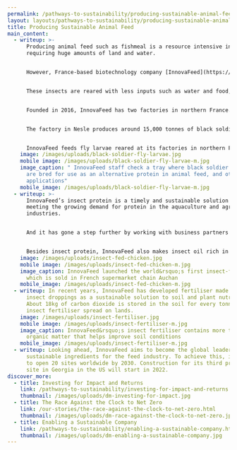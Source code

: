 ```yaml
---
permalink: /pathways-to-sustainability/producing-sustainable-animal-feed.html
layout: layouts/pathways-to-sustainability/producing-sustainable-animal-feed.njk
title: Producing Sustainable Animal Feed
main_content:
  - writeup: >-
      Producing animal feed such as fishmeal is a resource intensive industry
      requiring huge amounts of land and water.


      However, France-based biotechnology company [InnovaFeed](https://innovafeed.com/) believes it can reduce the carbon footprint of the industry with its sustainably produced animal feed made from black soldier flies.


      These insects are reared with less inputs such as water and food, compared to the production of other types of animal feed such as fishmeal and copra oil, which is made from coconuts.


      Founded in 2016, InnovaFeed has two factories in northern France. One is located in Gouzeaucourt and the other in Nesle, which is the world’s largest insect production site.


      The factory in Nesle produces around 15,000 tonnes of black soldier fly protein. The flies are reared in vertical farms, which saves space while increasing production capacity. The farms are kept heated with 100% renewable energy from a biomass power plant.


      InnovaFeed feeds fly larvae reared at its factories in northern France with local agricultural co-products recycled from starch factories, namely wheat bran and grain-based stillage, which is the residue produced when alcohol is manufactured from grain. By using renewable energy and recycled materials at its vertical farms, the company estimates that the process of rearing black soldier flies emits 50% to 80% less carbon dioxide compared to the production of alternative animal feed.
    image: /images/uploads/black-soldier-fly-larvae.jpg
    mobile image: /images/uploads/black-soldier-fly-larvae-m.jpg
    image_caption: " InnovaFeed staff check a tray where black soldier fly larvae
      are bred for use as an alternative protein in animal feed, and other
      applications"
    mobile_image: /images/uploads/black-soldier-fly-larvae-m.jpg
  - writeup: >-
      InnovaFeed’s insect protein is a timely and sustainable solution to
      meeting the growing demand for protein in the aquaculture and agriculture
      industries.


      And it has gone a step further by working with business partners to transform the aquaculture industry with a more sustainable value chain.


      Besides insect protein, InnovaFeed also makes insect oil rich in lauric acid, known to improve gut health in livestock and poultry. In 2020, InnovaFeed worked with animal feed formulator and farmer [Nealia](https://www.nealia.fr/) to launch the world’s first insect-fed chicken value chain. The chickens, fed with InnovaFeed’s insect oil, were observed to be healthier than those fed with soybean oil, which is commonly used in poultry farming.
    image: /images/uploads/insect-fed-chicken.jpg
    mobile image: /images/uploads/insect-fed-chicken-m.jpg
    image_caption: InnovaFeed launched the world&rsquo;s first insect-fed chicken
      which is sold in French supermarket chain Auchan
    mobile_image: /images/uploads/insect-fed-chicken-m.jpg
  - writeup: In recent years, InnovaFeed has developed fertiliser made entirely of
      insect droppings as a sustainable solution to soil and plant nutrition.
      About 18kg of carbon dioxide is stored in the soil for every tonne of
      insect fertiliser spread on lands.
    image: /images/uploads/insect-fertiliser.jpg
    mobile image: /images/uploads/insect-fertiliser-m.jpg
    image_caption: InnovaFeed&rsquo;s insect fertiliser contains more than 75%
      organic matter that helps improve soil conditions
    mobile_image: /images/uploads/insect-fertiliser-m.jpg
  - writeup: Looking ahead, InnovaFeed aims to become the global leader of
      sustainable ingredients for the feed industry. To achieve this, it plans
      to open 20 sites worldwide by 2030. Construction for its third production
      site in Georgia in the US will start in 2022.
discover_more:
  - title: Investing for Impact and Returns
    link: /pathways-to-sustainability/investing-for-impact-and-returns.html
    thumbnail: /images/uploads/dm-investing-for-impact.jpg
  - title: The Race Against the Clock to Net Zero
    link: /our-stories/the-race-against-the-clock-to-net-zero.html
    thumbnail: /images/uploads/dm-race-against-the-clock-to-net-zero.jpg
  - title: Enabling a Sustainable Company
    link: /pathways-to-sustainability/enabling-a-sustainable-company.html
    thumbnail: /images/uploads/dm-enabling-a-sustainable-company.jpg
---
```

